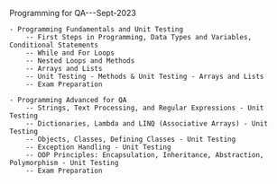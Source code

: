 Programming for QA---Sept-2023

	- Programming Fundamentals and Unit Testing
		-- First Steps in Programming, Data Types and Variables, Conditional Statements
		-- While and For Loops
		-- Nested Loops and Methods
		-- Arrays and Lists
		-- Unit Testing - Methods & Unit Testing - Arrays and Lists
		-- Exam Preparation

	- Programming Advanced for QA
		-- Strings, Text Processing, and Regular Expressions - Unit Testing
		-- Dictionaries, Lambda and LINQ (Associative Arrays) - Unit Testing
		-- Objects, Classes, Defining Classes - Unit Testing
		-- Exception Handling - Unit Testing
		-- OOP Principles: Encapsulation, Inheritance, Abstraction, Polymorphism - Unit Testing
		-- Exam Preparation
